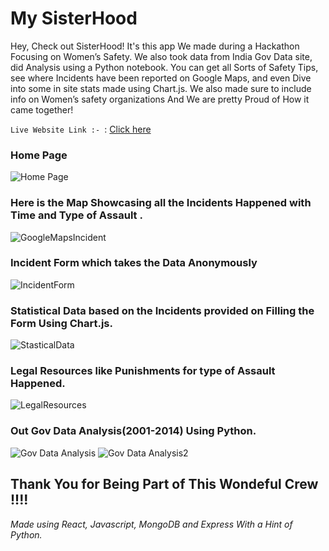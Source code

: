 # My SisterHood
Hey, Check out SisterHood! It's this app We made during a Hackathon Focusing on Women’s Safety. We also took data from India Gov Data site, did Analysis using a Python notebook. You can get all Sorts of Safety Tips, see where Incidents have been reported on Google Maps, and even Dive into some in site stats made using Chart.js. We also made sure to include info on Women’s safety organizations And We are pretty Proud of How it came together!

`Live Website Link :- `: [Click here](https://my-sister-hood.vercel.app/)

### Home Page
![Home Page ](https://imgur.com/dM6NyH7.jpg)
### Here is the Map Showcasing all the Incidents Happened with Time and Type of Assault .
![GoogleMapsIncident](https://imgur.com/ayit6EY.jpg)
### Incident Form which takes the Data Anonymously
![IncidentForm](https://imgur.com/Oy5Log1.jpg)
### Statistical Data based on the Incidents provided on Filling the Form Using Chart.js. 
![StasticalData](https://imgur.com/RtEqx6g.jpg)
### Legal Resources like Punishments for type of Assault Happened.
![LegalResources](https://imgur.com/82mlLkv.jpg)
### Out Gov Data Analysis(2001-2014) Using Python.
![Gov Data Analysis](https://imgur.com/Kf7oTt2.jpg)
![Gov Data Analysis2](https://imgur.com/gy3yn6Y.jpg)


## Thank You for Being Part of This Wondeful Crew !!!!
*Made using React, Javascript, MongoDB and Express With a Hint of Python.*
